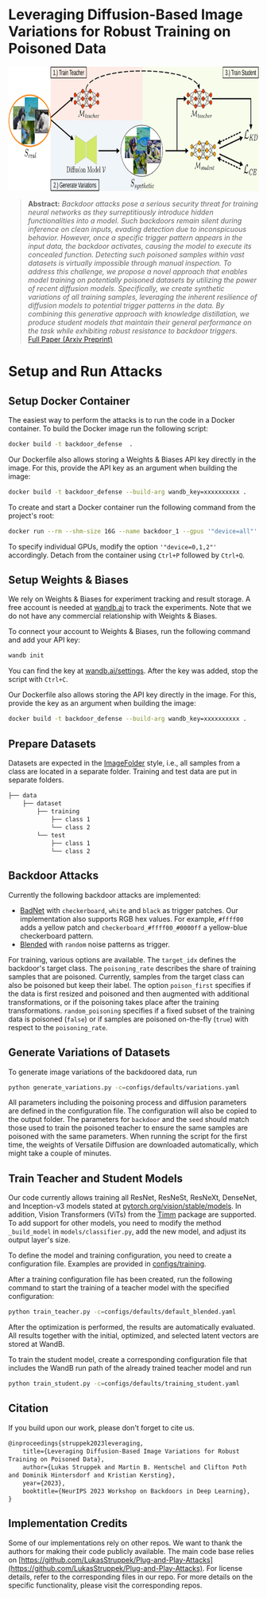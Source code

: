 # Leveraging Diffusion-Based Image Variations for Robust Training on Poisoned Data

  <center>
  <img src="images/concept.jpg" alt="Concept"  height=250>
  </center>

> **Abstract:**
> *Backdoor attacks pose a serious security threat for training neural networks as they surreptitiously introduce hidden functionalities into a model. Such backdoors remain silent during inference on clean inputs, evading detection due to inconspicuous behavior. However, once a specific trigger pattern appears in the input data, the backdoor activates, causing the model to execute its concealed function. Detecting such poisoned samples within vast datasets is virtually impossible through manual inspection. To address this challenge, we propose a novel approach that enables model training on potentially poisoned datasets by utilizing the power of recent diffusion models. Specifically, we create synthetic variations of all training samples, leveraging the inherent resilience of diffusion models to potential trigger patterns in the data. By combining this generative approach with knowledge distillation, we produce student models that maintain their general performance on the task while exhibiting robust resistance to backdoor triggers.*  
[Full Paper (Arxiv Preprint)](https://arxiv.org/abs/2310.06372)


# Setup and Run Attacks

## Setup Docker Container
The easiest way to perform the attacks is to run the code in a Docker container. To build the Docker image run the following script:

```bash
docker build -t backdoor_defense  .
```

Our Dockerfile also allows storing a Weights & Biases API key directly in the image. For this, provide the API key as an argument when building the image:
```bash
docker build -t backdoor_defense --build-arg wandb_key=xxxxxxxxxx .
```

To create and start a Docker container run the following command from the project's root:

```bash
docker run --rm --shm-size 16G --name backdoor_1 --gpus '"device=all"' -v $(pwd):/workspace -it backdoor_defense bash
```

To specify individual GPUs, modify the option ```'"device=0,1,2"'``` accordingly. Detach from the container using ```Ctrl+P``` followed by ```Ctrl+Q```.


## Setup Weights & Biases
We rely on Weights & Biases for experiment tracking and result storage. A free account is needed at [wandb.ai](https://wandb.ai/site) to track the experiments. Note that we do not have any commercial relationship with Weights & Biases. 

To connect your account to Weights & Biases, run the following command and add your API key:
```bash
wandb init
```
You can find the key at [wandb.ai/settings](https://wandb.ai/settings). After the key was added, stop the script with ```Ctrl+C```. 

Our Dockerfile also allows storing the API key directly in the image. For this, provide the key as an argument when building the image:
```bash
docker build -t backdoor_defense --build-arg wandb_key=xxxxxxxxxx .
```


## Prepare Datasets
Datasets are expected in the [ImageFolder](https://pytorch.org/vision/stable/generated/torchvision.datasets.ImageFolder.html) style, i.e., all samples from a class are located in a separate folder. Training and test data are put in separate folders.

    ├── data       
        ├── dataset
            ├── training
                ├── class 1
                └── class 2
            └── test
                ├── class 1
                └── class 2


## Backdoor Attacks
Currently the following backdoor attacks are implemented:
- [BadNet](backdoor_attacks/patch_backdoor.py) with ```checkerboard```, ```white``` and ```black``` as trigger patches. Our implementation also supports RGB hex values. For example, ```#ffff00``` adds a yellow patch and ```checkerboard_#ffff00_#0000ff``` a yellow-blue checkerboard pattern.
- [Blended](backdoor_attacks/blended_backdoor.py) with ```random``` noise patterns as trigger.

For training, various options are available. The ```target_idx``` defines the backdoor's target class. The ```poisoning_rate``` describes the share of training samples that are poisoned. Currently, samples from the target class can also be poisoned but keep their label. The option ```poison_first``` specifies if the data is first resized and poisoned and then augmented with additional transformations, or if the poisoning takes place after the training transformations. ```random_poisoning``` specifies if a fixed subset of the training data is poisoned (```false```) or if samples are poisoned on-the-fly (```true```) with respect to the ```poisoning_rate```.


## Generate Variations of Datasets
To generate image variations of the backdoored data, run 
```bash
python generate_variations.py -c=configs/defaults/variations.yaml
```
All parameters including the poisoning process and diffusion parameters are defined in the configuration file. The configuration will also be copied to the output folder. The parameters for ```backdoor``` and the ```seed``` should match those used to train the poisoned teacher to ensure the same samples are poisoned with the same parameters. When running the script for the first time, the weights of Versatile Diffusion are downloaded automatically, which might take a couple of minutes.


## Train Teacher and Student Models
Our code currently allows training all ResNet, ResNeSt, ResNeXt, DenseNet, and Inception-v3 models stated at [pytorch.org/vision/stable/models](https://pytorch.org/vision/stable/models.html). In addition, Vision Transformers (ViTs) from the [Timm](https://github.com/huggingface/pytorch-image-models/tree/main) package are supported. To add support for other models, you need to modify the method ```_build_model``` in ```models/classifier.py```, add the new model, and adjust its output layer's size.

To define the model and training configuration, you need to create a configuration file. Examples are provided in [configs/training](configs/training).

After a training configuration file has been created, run the following command to start the training of a teacher model with the specified configuration:
```bash
python train_teacher.py -c=configs/defaults/default_blended.yaml
```
After the optimization is performed, the results are automatically evaluated. All results together with the initial, optimized, and selected latent vectors are stored at WandB.

To train the student model, create a corresponding configuration file that includes the WandB run path of the already trained teacher model and run
```bash
python train_student.py -c=configs/defaults/training_student.yaml
```


## Citation
If you build upon our work, please don't forget to cite us.
```
@inproceedings{struppek2023leveraging,
    title={Leveraging Diffusion-Based Image Variations for Robust Training on Poisoned Data},    
    author={Lukas Struppek and Martin B. Hentschel and Clifton Poth and Dominik Hintersdorf and Kristian Kersting},
    year={2023},
    booktitle={NeurIPS 2023 Workshop on Backdoors in Deep Learning},
}
```

## Implementation Credits
Some of our implementations rely on other repos. We want to thank the authors for making their code publicly available. The main code base relies on [https://github.com/LukasStruppek/Plug-and-Play-Attacks](https://github.com/LukasStruppek/Plug-and-Play-Attacks). For license details, refer to the corresponding files in our repo. For more details on the specific functionality, please visit the corresponding repos.

